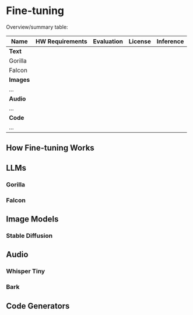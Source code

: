 # Fine-tuning

Overview/summary table:

Name | HW Requirements | Evaluation | License | Inference
--|--|--|--|--
**Text**|
Gorilla |
Falcon |
**Images** |
... |
**Audio** |
... |
**Code** |
... |

## How Fine-tuning Works

## LLMs

### Gorilla

### Falcon

## Image Models

### Stable Diffusion

## Audio

### Whisper Tiny

### Bark

## Code Generators

